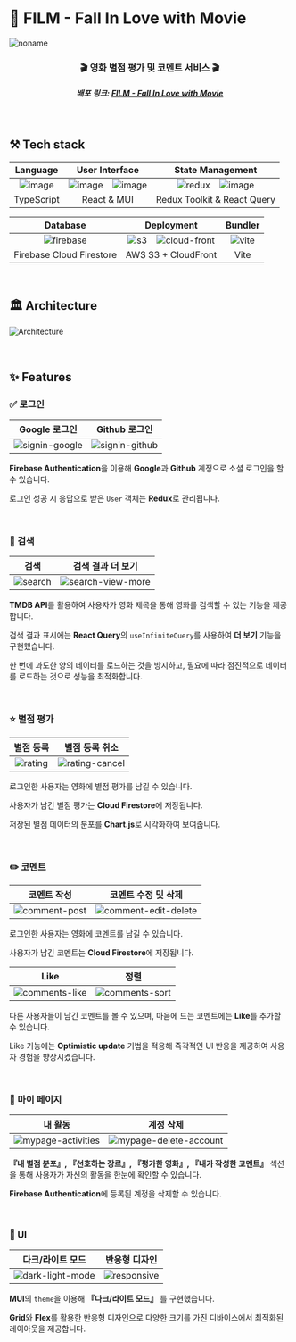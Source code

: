 # 🎥 FILM - Fall In Love with Movie
![noname](https://github.com/donghun-k/fall-in-love-with-movie/assets/60064471/bccd41af-dac3-44ed-9ab3-d3465baa1fac)

<h3 align="center">🎬 영화 별점 평가 및 코멘트 서비스 🎬</h3>
<h5 align="center">배포 링크: <a href="https://fall-in-love-with-movie.site">FILM - Fall In Love with Movie</a></h5>
<br/>

## ⚒️ Tech stack
|Language|User Interface|State Management|
|:---:|:---:|:---:|
|![image](https://github.com/donghun-k/fall-in-love-with-movie/assets/60064471/3ca9aaba-151d-4958-8a44-a83a5b71a1fc)|![image](https://github.com/donghun-k/fall-in-love-with-movie/assets/60064471/77f75a78-fed9-4d11-8a7b-bdf519fad6ce)&nbsp;&nbsp;&nbsp;&nbsp;![image](https://github.com/donghun-k/fall-in-love-with-movie/assets/60064471/f4612863-f2d8-4444-b942-d6c439381c23)|![redux](https://github.com/donghun-k/fall-in-love-with-movie/assets/60064471/c36f7314-52f2-4bee-adf4-ab238e230c37)&nbsp;&nbsp;&nbsp;&nbsp;![image](https://github.com/donghun-k/fall-in-love-with-movie/assets/60064471/c9263ea3-a154-4f80-8a08-031f01643e2f)|
|TypeScript|React & MUI|Redux Toolkit & React Query|

|Database|Deployment|Bundler|
|:---:|:---:|:---:|
|![firebase](https://github.com/donghun-k/fall-in-love-with-movie/assets/60064471/abb25f5d-8862-4619-be81-d3953ce6bfe1)|![s3](https://github.com/donghun-k/fall-in-love-with-movie/assets/60064471/92af66a6-826b-4844-8cf4-bf13eaef153f)&nbsp;&nbsp;&nbsp;&nbsp;![cloud-front](https://github.com/donghun-k/fall-in-love-with-movie/assets/60064471/90079b28-e258-4adf-986c-aeaa88aa1654)|![vite](https://github.com/donghun-k/fall-in-love-with-movie/assets/60064471/3b5a9c6f-246b-41d6-9764-e8e0a81fc280)|
|Firebase Cloud Firestore|AWS S3 + CloudFront|Vite|
<br/>

## 🏛️ Architecture
![Architecture](https://github.com/donghun-k/fall-in-love-with-movie/assets/60064471/9c1c203e-5f5e-440c-96b0-f2ecb05e3ddd)

<br/>

## ✨ Features
### ✅ 로그인
|Google 로그인|Github 로그인|
|:---:|:---:|
|![signin-google](https://github.com/donghun-k/fall-in-love-with-movie/assets/60064471/e845057b-b56b-4024-ba91-f9e93eda96ef)|![signin-github](https://github.com/donghun-k/fall-in-love-with-movie/assets/60064471/aee8ba0c-cc6a-4039-bc5f-83c4ca11ef30)|

**Firebase Authentication**을 이용해 **Google**과 **Github** 계정으로 소셜 로그인을 할 수 있습니다.

로그인 성공 시 응답으로 받은 `User` 객체는 **Redux**로 관리됩니다. 

<br/>

### 🔎 검색
|검색|검색 결과 더 보기|
|:---:|:---:|
|![search](https://github.com/donghun-k/fall-in-love-with-movie/assets/60064471/516b519e-e0b6-4731-a25b-d464dd882904)|![search-view-more](https://github.com/donghun-k/fall-in-love-with-movie/assets/60064471/5814479c-1781-4dfc-8403-af8b930fe71f)|

**TMDB API**를 활용하여 사용자가 영화 제목을 통해 영화를 검색할 수 있는 기능을 제공합니다.

검색 결과 표시에는 **React Query**의 `useInfiniteQuery`를 사용하여 **더 보기** 기능을 구현했습니다.

한 번에 과도한 양의 데이터를 로드하는 것을 방지하고, 필요에 따라 점진적으로 데이터를 로드하는 것으로 성능을 최적화합니다.

<br/>

### ⭐ 별점 평가
|별점 등록|별점 등록 취소|
|:---:|:---:|
|![rating](https://github.com/donghun-k/fall-in-love-with-movie/assets/60064471/fdc0f775-b747-4567-a2d6-aaa7f6e71f61)|![rating-cancel](https://github.com/donghun-k/fall-in-love-with-movie/assets/60064471/1ec5e8f9-a7aa-4a57-a9cc-77f9962317da)|

로그인한 사용자는 영화에 별점 평가를 남길 수 있습니다.

사용자가 남긴 별점 평가는 **Cloud Firestore**에 저장됩니다.

저장된 별점 데이터의 분포를 **Chart.js**로 시각화하여 보여줍니다.

<br/>

### ✏️ 코멘트
|코멘트 작성|코멘트 수정 및 삭제|
|:---:|:---:|
|![comment-post](https://github.com/donghun-k/fall-in-love-with-movie/assets/60064471/9db676b3-09cf-429b-9b26-08c5b66d93c4)|![comment-edit-delete](https://github.com/donghun-k/fall-in-love-with-movie/assets/60064471/c7d5a73b-5a2b-4454-9df7-201b26be1026)|

로그인한 사용자는 영화에 코멘트를 남길 수 있습니다.

사용자가 남긴 코멘트는 **Cloud Firestore**에 저장됩니다.

|Like|정렬|
|:---:|:---:|
|![comments-like](https://github.com/donghun-k/fall-in-love-with-movie/assets/60064471/29eef57f-2ecd-4b0d-9c59-59cbe44d7983)|![comments-sort](https://github.com/donghun-k/fall-in-love-with-movie/assets/60064471/de86fcc1-1f4d-4664-89bb-1d53ba5176d6)|

다른 사용자들이 남긴 코멘트를 볼 수 있으며, 마음에 드는 코멘트에는 **Like**를 추가할 수 있습니다.

Like 기능에는 **Optimistic update** 기법을 적용해 즉각적인 UI 반응을 제공하여 사용자 경험을 향상시켰습니다.

<br/>

### 👤 마이 페이지
|내 활동|계정 삭제|
|:---:|:---:|
|![mypage-activities](https://github.com/donghun-k/fall-in-love-with-movie/assets/60064471/0e274669-3ba5-4fea-9779-65a6394328aa)|![mypage-delete-account](https://github.com/donghun-k/fall-in-love-with-movie/assets/60064471/f1c12ca6-c8dc-4918-a67a-8c8d7ce17826)|

**『내 별점 분포』, 『선호하는 장르』, 『평가한 영화』, 『내가 작성한 코멘트』** 섹션을 통해 사용자가 자신의 활동을 한눈에 확인할 수 있습니다.

**Firebase Authentication**에 등록된 계정을 삭제할 수 있습니다.

<br/>

### 💄 UI
|다크/라이트 모드|반응형 디자인|
|:---:|:---:|
|![dark-light-mode](https://github.com/donghun-k/fall-in-love-with-movie/assets/60064471/cba19f4f-95e7-4806-b1e0-b832bec0a7ca)|![responsive](https://github.com/donghun-k/fall-in-love-with-movie/assets/60064471/584c8251-0f59-4604-8119-4025e2154ec1)|

**MUI**의 `theme`을 이용해 **『다크/라이트 모드』** 를 구현했습니다.

**Grid**와 **Flex**를 활용한 반응형 디자인으로 다양한 크기를 가진 디바이스에서 최적화된 레이아웃을 제공합니다.
